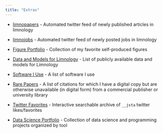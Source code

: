 ```yaml
---
title: "Extras"
---
```


+ [limnopapers](https://twitter.com/limno_papers) - Automated twitter feed of newly published articles in limnology

+ [limnojobs](https://twitter.com/limno_jobs) - Automated twitter feed of newly posted jobs in limnology

+ [Figure Portfolio](https://jsta.rbind.io/portfolio) - Collection of my favorite self-produced figures

+ [Data and Models for Limnology](https://jsta.github.io/limnology_models_data/) -  List of publicly available data and models for Limnology

+ [Software I Use](https://jsta.rbind.io/usesthis) - A list of software I use

+ [Rare Papers](https://jsta.rbind.io/rarepapers) - A list of citations for which I have a digital copy but are otherwise unavailable (in digital form) from a commercial publisher or university library 

+ [Twitter Favorites](https://jsta.github.io/twitter-likes_dashboard/) - Interactive searchable archive of `__jsta` twitter likes/favorites 

+ [Data Science Portfolio](https://jsta.github.io/gh_cran_portfolio/) - Collection of data science and programming projects organized by tool
